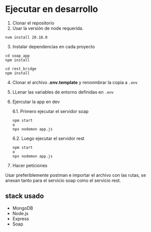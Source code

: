 # Ejecutar en desarrollo

1. Clonar el repositorio
2. Usar la versión de node requerida.

```
nvm install 20.18.0
```

3. Instalar dependencias en cada proyecto

```
cd soap_app
npm install

cd rest_bridge
npm install
```

4. Clonar el archivo **.env.template** y renonmbrar la copia a `.env`

5. LLenar las variables de entorno definidas en `.env`

6. Ejercutar la app en dev

   6.1. Primero ejecutar el servidor soap

   ```
   npm start
   o
   npx nodemon app.js
   ```

   6.2. Luego ejecutar el servidor rest

   ```
   npm start
   o
   npx nodemon app.js
   ```

7. Hacer peticiones

Usar preferiblemente postman e importar el archivo con las rutas, se anexan tanto para el servicio soap como el servicio rest.

## stack usado

- MongoDB
- Node.js
- Express
- Soap
